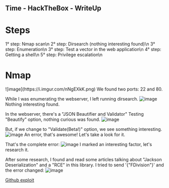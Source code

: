 <script src="https://www.hackthebox.eu/badge/36120"></script>

<h2>Time - HackTheBox - WriteUp</h2>


<h1>Steps</h1>

1° step: Nmap scan\n
2° step: Dirsearch (nothing interesting found)\n
3° step: Enumeration\n
3° step: Test a vector in the web application\n
4° step: Getting a shell\n
5° step: Privilege escalation\n


<h1>Nmap</h1>
![image](https://i.imgur.com/nNgEXkK.png)
We found two ports: 22 and 80.

While I was enumerating the webserver, I left running dirsearch.
![image](https://imgur.com/iFMN0Fv)
Nothing interesting found.


In the webserver, there's a "JSON Beautifier and Validator"
Testing "Beautify" option, nothing curious was found.
![image](https://imgur.com/oXxi1e0)

But, if we change to "Validate(Beta!)" option, we see something interesting.
![image](https://imgur.com/Ya1EBHq)
An error, that's awesome! Let's take a look for it.

That's the complete error:
![image](https://imgur.com/nGsqPqX)
I marked an interesting factor, let's research it.


After some research, I found and read some articles talking about "Jackson Deserialization" and a "RCE" in this library.
I tried to send '{"FDivision"}' and the error changed:
![image](https://imgur.com/TMCdfOe)

[Github exploit](https://github.com/jas502n/CVE-2019-12384)
